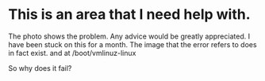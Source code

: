# This is an area that I need help with.
The photo shows the problem.
Any advice would be greatly appreciated. I have been stuck on this for a month.
The image that the error refers to does in fact exist. and at /boot/vmlinuz-linux

So why does it fail?
